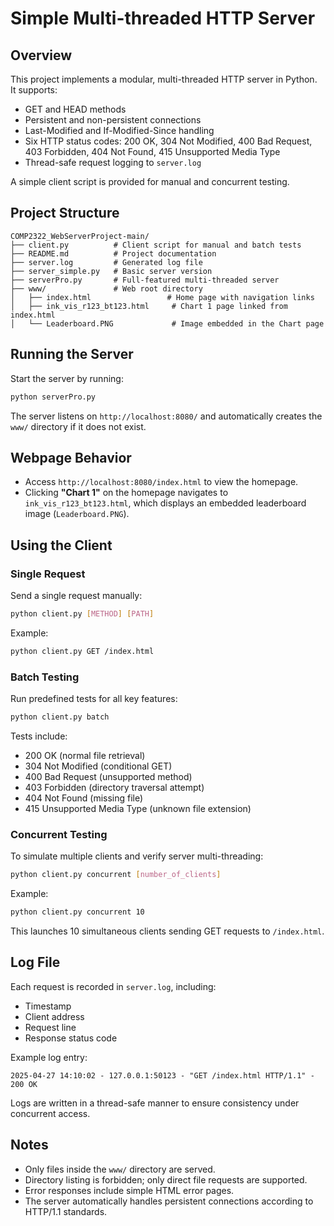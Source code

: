 # Simple Multi-threaded HTTP Server

## Overview

This project implements a modular, multi-threaded HTTP server in Python.  
It supports:
- GET and HEAD methods
- Persistent and non-persistent connections
- Last-Modified and If-Modified-Since handling
- Six HTTP status codes: 200 OK, 304 Not Modified, 400 Bad Request, 403 Forbidden, 404 Not Found, 415 Unsupported Media Type
- Thread-safe request logging to `server.log`

A simple client script is provided for manual and concurrent testing.

## Project Structure

```
COMP2322_WebServerProject-main/
├── client.py          # Client script for manual and batch tests
├── README.md          # Project documentation
├── server.log         # Generated log file
├── server_simple.py   # Basic server version
├── serverPro.py       # Full-featured multi-threaded server
├── www/               # Web root directory
│   ├── index.html                 # Home page with navigation links
│   ├── ink_vis_r123_bt123.html     # Chart 1 page linked from index.html
│   └── Leaderboard.PNG             # Image embedded in the Chart page
```

## Running the Server

Start the server by running:

```bash
python serverPro.py
```

The server listens on `http://localhost:8080/` and automatically creates the `www/` directory if it does not exist.

## Webpage Behavior

- Access `http://localhost:8080/index.html` to view the homepage.
- Clicking **"Chart 1"** on the homepage navigates to `ink_vis_r123_bt123.html`, which displays an embedded leaderboard image (`Leaderboard.PNG`).

## Using the Client

### Single Request

Send a single request manually:

```bash
python client.py [METHOD] [PATH]
```

Example:

```bash
python client.py GET /index.html
```

### Batch Testing

Run predefined tests for all key features:

```bash
python client.py batch
```

Tests include:
- 200 OK (normal file retrieval)
- 304 Not Modified (conditional GET)
- 400 Bad Request (unsupported method)
- 403 Forbidden (directory traversal attempt)
- 404 Not Found (missing file)
- 415 Unsupported Media Type (unknown file extension)

### Concurrent Testing

To simulate multiple clients and verify server multi-threading:

```bash
python client.py concurrent [number_of_clients]
```

Example:

```bash
python client.py concurrent 10
```

This launches 10 simultaneous clients sending GET requests to `/index.html`.

## Log File

Each request is recorded in `server.log`, including:
- Timestamp
- Client address
- Request line
- Response status code

Example log entry:

```
2025-04-27 14:10:02 - 127.0.0.1:50123 - "GET /index.html HTTP/1.1" - 200 OK
```

Logs are written in a thread-safe manner to ensure consistency under concurrent access.

## Notes

- Only files inside the `www/` directory are served.
- Directory listing is forbidden; only direct file requests are supported.
- Error responses include simple HTML error pages.
- The server automatically handles persistent connections according to HTTP/1.1 standards.
```

